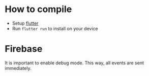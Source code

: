 # How to compile
- Setup [flutter](https://flutter.dev/docs/get-started/install)
- Run `flutter run` to install on your device

# Firebase
It is important to enable debug mode. This way, all events are sent immediately.
~~~

~~~
